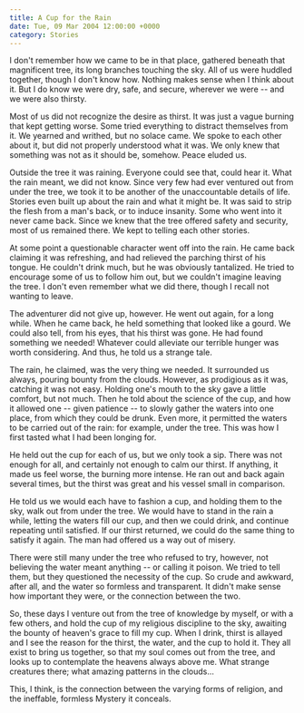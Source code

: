 ```yaml
---
title: A Cup for the Rain
date: Tue, 09 Mar 2004 12:00:00 +0000
category: Stories
---
```


I don't remember how we came to be in that place, gathered beneath that
magnificent tree, its long branches touching the sky.  All of us were
huddled together, though I don't know how.  Nothing makes sense when I
think about it.  But I do know we were dry, safe, and secure, wherever
we were -- and we were also thirsty.

Most of us did not recognize the desire as thirst.  It was just a vague
burning that kept getting worse.  Some tried everything to distract
themselves from it.  We yearned and writhed, but no solace came.  We
spoke to each other about it, but did not properly understood what it
was.  We only knew that something was not as it should be, somehow.
Peace eluded us.

Outside the tree it was raining.  Everyone could see that, could hear
it.  What the rain meant, we did not know.  Since very few had ever
ventured out from under the tree, we took it to be another of the
unaccountable details of life.  Stories even built up about the rain and
what it might be.  It was said to strip the flesh from a man's back, or
to induce insanity.  Some who went into it never came back.  Since we
knew that the tree offered safety and security, most of us remained
there.  We kept to telling each other stories.

At some point a questionable character went off into the rain.  He came
back claiming it was refreshing, and had relieved the parching thirst of
his tongue.  He couldn't drink much, but he was obviously tantalized.
He tried to encourage some of us to follow him out, but we couldn't
imagine leaving the tree.  I don't even remember what we did there,
though I recall not wanting to leave.

The adventurer did not give up, however.  He went out again, for a long
while.  When he came back, he held something that looked like a gourd.
We could also tell, from his eyes, that his thirst was gone.  He had
found something we needed!  Whatever could alleviate our terrible hunger
was worth considering.  And thus, he told us a strange tale.

The rain, he claimed, was the very thing we needed.  It surrounded us
always, pouring bounty from the clouds.  However, as prodigious as it
was, catching it was not easy.  Holding one's mouth to the sky gave a
little comfort, but not much.  Then he told about the science of the
cup, and how it allowed one -- given patience -- to slowly gather the
waters into one place, from which they could be drunk.  Even more, it
permitted the waters to be carried out of the rain: for example, under
the tree.  This was how I first tasted what I had been longing for.

He held out the cup for each of us, but we only took a sip.  There was
not enough for all, and certainly not enough to calm our thirst.  If
anything, it made us feel worse, the burning more intense.  He ran out
and back again several times, but the thirst was great and his vessel
small in comparison.

He told us we would each have to fashion a cup, and holding them to the
sky, walk out from under the tree.  We would have to stand in the rain a
while, letting the waters fill our cup, and then we could drink, and
continue repeating until satisfied.  If our thirst returned, we could do
the same thing to satisfy it again.  The man had offered us a way out of
misery.

There were still many under the tree who refused to try, however, not
believing the water meant anything -- or calling it poison.  We tried to
tell them, but they questioned the necessity of the cup.  So crude and
awkward, after all, and the water so formless and transparent.  It
didn't make sense how important they were, or the connection between the
two.

So, these days I venture out from the tree of knowledge by myself, or
with a few others, and hold the cup of my religious discipline to the
sky, awaiting the bounty of heaven's grace to fill my cup.  When I
drink, thirst is allayed and I see the reason for the thirst, the water,
and the cup to hold it.  They all exist to bring us together, so that my
soul comes out from the tree, and looks up to contemplate the heavens
always above me.  What strange creatures there; what amazing patterns in
the clouds...

This, I think, is the connection between the varying forms of religion,
and the ineffable, formless Mystery it conceals.


